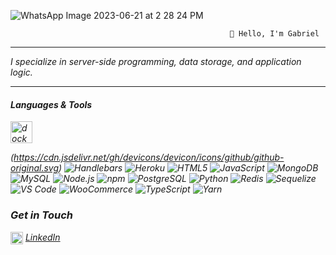 
![WhatsApp Image 2023-06-21 at 2 28 24 PM](https://github.com/Holluhshorlarh/Holluhshorlarh/assets/122808379/adc0c94d-a3ee-43de-96eb-a764ac222ca1)

                                                     👋 Hello, I'm Gabriel
___

<i>I specialize in server-side programming, data storage, and application logic.<i>
___

#### Languages & Tools

<p>
<img src="https://cdn.jsdelivr.net/gh/devicons/devicon/icons/docker/docker-original.svg" alt="docker" width="35" height="35"/>
 
 (https://cdn.jsdelivr.net/gh/devicons/devicon/icons/github/github-original.svg)
 ![Handlebars](https://cdn.jsdelivr.net/gh/devicons/devicon/icons/handlebars/handlebars-original.svg) 
 ![Heroku](https://cdn.jsdelivr.net/gh/devicons/devicon/icons/heroku/heroku-original-wordmark.svg) 
 ![HTML5](https://cdn.jsdelivr.net/gh/devicons/devicon/icons/html5/html5-original-wordmark.svg) 
 ![JavaScript](https://cdn.jsdelivr.net/gh/devicons/devicon/icons/javascript/javascript-plain.svg) 
 ![MongoDB](https://cdn.jsdelivr.net/gh/devicons/devicon/icons/mongodb/mongodb-plain-wordmark.svg) 
 ![MySQL](https://cdn.jsdelivr.net/gh/devicons/devicon/icons/mysql/mysql-original.svg)
 ![Node.js](https://cdn.jsdelivr.net/gh/devicons/devicon/icons/nodejs/nodejs-plain-wordmark.svg) 
 ![npm](https://cdn.jsdelivr.net/gh/devicons/devicon/icons/npm/npm-original-wordmark.svg) 
 ![PostgreSQL](https://cdn.jsdelivr.net/gh/devicons/devicon/icons/postgresql/postgresql-original.svg) 
 ![Python](https://cdn.jsdelivr.net/gh/devicons/devicon/icons/python/python-original.svg) 
 ![Redis](https://cdn.jsdelivr.net/gh/devicons/devicon/icons/redis/redis-original.svg) 
 ![Sequelize](https://cdn.jsdelivr.net/gh/devicons/devicon/icons/sequelize/sequelize-original.svg) 
 ![VS Code](https://cdn.jsdelivr.net/gh/devicons/devicon/icons/vscode/vscode-original.svg) 
 ![WooCommerce](https://cdn.jsdelivr.net/gh/devicons/devicon/icons/woocommerce/woocommerce-original.svg) 
 ![TypeScript](https://cdn.jsdelivr.net/gh/devicons/devicon/icons/typescript/typescript-original.svg) 
 ![Yarn](https://cdn.jsdelivr.net/gh/devicons/devicon/icons/yarn/yarn-original.svg) 
          
</p>

### Get in Touch
<img align="center" src="https://cdn.jsdelivr.net/gh/devicons/devicon/icons/linkedin/linkedin-original.svg" alt="Me on LinkedIn" height="auto" width="20"/> [LinkedIn](https://www.linkedin.com/in/ajayi-gabriel)
